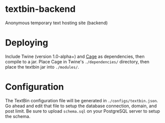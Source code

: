 # textbin-backend
Anonymous temporary text hosting site (backend)

# Deploying
Include Twine (version 1.0-alpha+) and [Cage](https://akiraly.github.io/cage/index.html) as dependencies, then compile to a jar. Place Cage in Twine's `./dependencies/` directory, then place the textbin jar into `./modules/`.

# Configuration
The TextBin configuration file will be generated in `./configs/textbin.json`. Go ahead and edit that file to setup the database connection, domain, and post limit. Be sure to upload `schema.sql` on your PostgreSQL server to setup the schema.
